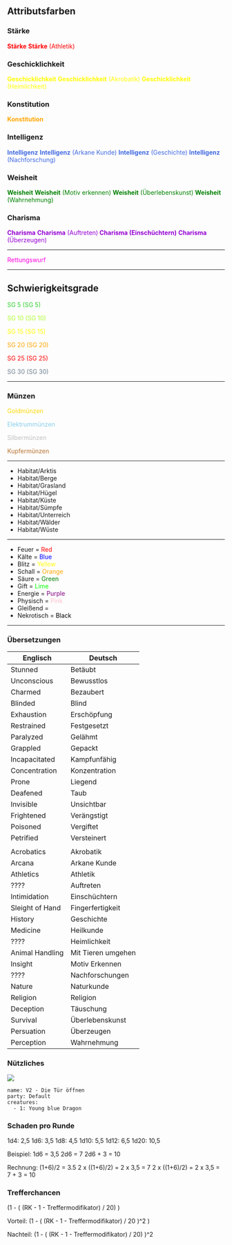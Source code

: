 ## Attributsfarben

### Stärke
<font color="red">**Stärke**</font>
<font color="red">**Stärke** (Athletik)</font>

### Geschicklichkeit
<font color="yellow">**Geschicklichkeit**</font>
<font color="yellow">**Geschicklichkeit** (Akrobatik)</font>
<font color="yellow">**Geschicklichkeit** (Heimlichkeit)</font>

### Konstitution
<font color="orange">**Konstitution**</font> 

### Intelligenz
<font color="royalblue">**Intelligenz**</font>
<font color="royalblue">**Intelligenz** (Arkane Kunde)</font>
<font color="royalblue">**Intelligenz** (Geschichte)</font>
<font color="royalblue">**Intelligenz** (Nachforschung)</font>

### Weisheit
<font color="green">**Weisheit**</font>
<font color="green">**Weisheit** (Motiv erkennen)</font>
<font color="green">**Weisheit** (Überlebenskunst)</font>
<font color="green">**Weisheit** (Wahrnehmung)</font>

### Charisma
<font color="darkviolet">**Charisma**</font>
<font color="darkviolet">**Charisma** (Auftreten)**</font>
<font color="darkviolet">**Charisma** (Einschüchtern)**</font>
<font color="darkviolet">**Charisma** (Überzeugen)</font>

---

<font color="#FF00E0">Rettungswurf</font>

---

## Schwierigkeitsgrade

<font color="limegreen">SG 5</font>
<font color="limegreen">(SG 5)</font>

<font color="greenyellow">SG 10</font>
<font color="greenyellow">(SG 10)</font>

<font color="yellow">SG 15</font>
<font color="yellow">(SG 15)</font>

<font color="orange">SG 20</font>
<font color="orange">(SG 20)</font>

<font color="red">SG 25</font>
<font color="red">(SG 25)</font>

<font color="slategrey">SG 30</font>
<font color="slategrey">(SG 30)</font>

--- 

### Münzen

<font color="Gold">Goldmünzen</font>

<font color="SkyBlue">Elektrummünzen</font>

<font color="Silver">Silbermünzen</font>

<font color="#B87333">Kupfermünzen</font>

---

- Habitat/Arktis
- Habitat/Berge
- Habitat/Grasland
- Habitat/Hügel
- Habitat/Küste
- Habitat/Sümpfe
- Habitat/Unterreich
- Habitat/Wälder
- Habitat/Wüste

---

- Feuer = <font color="red">Red</font>
- Kälte = <font color="blue">Blue</font>
- Blitz = <font color="yellow">Yellow</font>
- Schall = <font color="orange">Orange</font>
- Säure = <font color="green">Green</font>
- Gift = <font color="lime">Lime</font>
- Energie = <font color="purple">Purple</font>
- Physisch = <font color="pink">Pink</font>
- Gleißend = <font color="white">White</font>
- Nekrotisch = <font color="black">Black</font>

---

### Übersetzungen

| Englisch        | Deutsch            |
| --------------- | ------------------ |
| Stunned         | Betäubt            |
| Unconscious     | Bewusstlos         |
| Charmed         | Bezaubert          |
| Blinded         | Blind              |
| Exhaustion      | Erschöpfung        |
| Restrained      | Festgesetzt        |
| Paralyzed       | Gelähmt            |
| Grappled        | Gepackt            |
| Incapacitated   | Kampfunfähig       |
| Concentration   | Konzentration      |
| Prone           | Liegend            |
| Deafened        | Taub               |
| Invisible       | Unsichtbar         |
| Frightened      | Verängstigt        |
| Poisoned        | Vergiftet          |
| Petrified       | Versteinert        |
|                 |                    |
| Acrobatics      | Akrobatik          |
| Arcana          | Arkane Kunde       |
| Athletics       | Athletik           |
| ????            | Auftreten          |
| Intimidation    | Einschüchtern      |
| Sleight of Hand | Fingerfertigkeit   |
| History         | Geschichte         |
| Medicine        | Heilkunde          |
| ????            | Heimlichkeit       |
| Animal Handling | Mit Tieren umgehen |
| Insight         | Motiv Erkennen     |
| ????            | Nachforschungen    |
| Nature          | Naturkunde         |
| Religion        | Religion           |
| Deception       | Täuschung          |
| Survival        | Überlebenskunst    |
| Persuation      | Überzeugen         |
| Perception      | Wahrnehmung        |

### Nützliches

![](image.webp#token)

```encounter-table
name: V2 - Die Tür öffnen
party: Default
creatures:
  - 1: Young blue Dragon
```


### Schaden pro Runde
1d4: 2,5
1d6: 3,5
1d8: 4,5
1d10: 5,5
1d12: 6,5
1d20: 10,5

Beispiel:
1d6 = 3,5
2d6 = 7
2d6 + 3 = 10

Rechnung:
(1+6)/2 = 3.5
2 x ((1+6)/2) = 2 x 3,5 = 7
2 x ((1+6)/2) = 2 x 3,5 = 7 + 3 = 10

### Trefferchancen
(1 - ( (RK - 1 - Treffermodifikator) / 20) )

Vorteil:
(1 - ( (RK - 1 - Treffermodifikator) / 20 )^2 ) 

Nachteil:
(1 - ( (RK - 1 - Treffermodifikator) / 20) )^2
